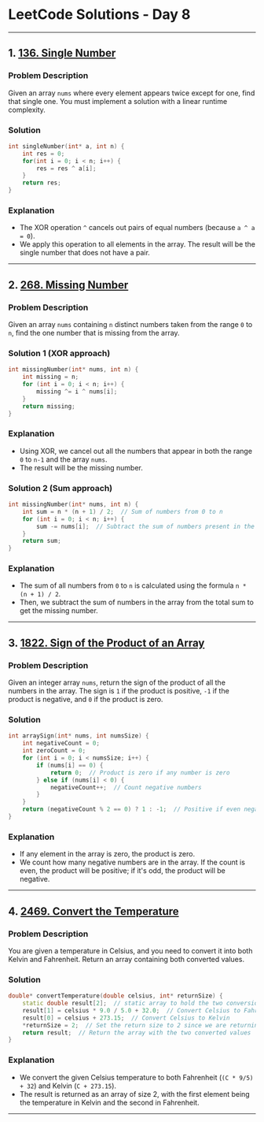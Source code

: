 
# LeetCode Solutions - Day 8

---

## 1. **[136. Single Number](https://leetcode.com/problems/single-number/)**

### Problem Description

Given an array `nums` where every element appears twice except for one, find that single one. You must implement a solution with a linear runtime complexity.

### Solution

```cpp
int singleNumber(int* a, int n) {
    int res = 0;
    for(int i = 0; i < n; i++) {
        res = res ^ a[i];
    }
    return res;
}
```

### Explanation

- The XOR operation `^` cancels out pairs of equal numbers (because `a ^ a = 0`).
- We apply this operation to all elements in the array. The result will be the single number that does not have a pair.

---

## 2. **[268. Missing Number](https://leetcode.com/problems/missing-number/)**

### Problem Description

Given an array `nums` containing `n` distinct numbers taken from the range `0` to `n`, find the one number that is missing from the array.

### Solution 1 (XOR approach)

```cpp
int missingNumber(int* nums, int n) {
    int missing = n;
    for (int i = 0; i < n; i++) {
        missing ^= i ^ nums[i];
    }
    return missing;
}
```

### Explanation

- Using XOR, we cancel out all the numbers that appear in both the range `0` to `n-1` and the array `nums`.
- The result will be the missing number.

### Solution 2 (Sum approach)

```cpp
int missingNumber(int* nums, int n) {
    int sum = n * (n + 1) / 2;  // Sum of numbers from 0 to n
    for (int i = 0; i < n; i++) {
        sum -= nums[i];  // Subtract the sum of numbers present in the array
    }
    return sum;
}
```

### Explanation

- The sum of all numbers from `0` to `n` is calculated using the formula `n * (n + 1) / 2`.
- Then, we subtract the sum of numbers in the array from the total sum to get the missing number.

---

## 3. **[1822. Sign of the Product of an Array](https://leetcode.com/problems/sign-of-the-product-of-an-array/)**

### Problem Description

Given an integer array `nums`, return the sign of the product of all the numbers in the array. The sign is `1` if the product is positive, `-1` if the product is negative, and `0` if the product is zero.

### Solution

```cpp
int arraySign(int* nums, int numsSize) {
    int negativeCount = 0; 
    int zeroCount = 0;     
    for (int i = 0; i < numsSize; i++) {
        if (nums[i] == 0) {
            return 0;  // Product is zero if any number is zero
        } else if (nums[i] < 0) {
            negativeCount++;  // Count negative numbers
        }
    }
    return (negativeCount % 2 == 0) ? 1 : -1;  // Positive if even negatives, negative if odd negatives
}
```

### Explanation

- If any element in the array is zero, the product is zero.
- We count how many negative numbers are in the array. If the count is even, the product will be positive; if it's odd, the product will be negative.

---

## 4. **[2469. Convert the Temperature](https://leetcode.com/problems/convert-the-temperature/)**

### Problem Description

You are given a temperature in Celsius, and you need to convert it into both Kelvin and Fahrenheit. Return an array containing both converted values.

### Solution

```cpp
double* convertTemperature(double celsius, int* returnSize) {
    static double result[2];  // static array to hold the two conversion values
    result[1] = celsius * 9.0 / 5.0 + 32.0;  // Convert Celsius to Fahrenheit
    result[0] = celsius + 273.15;  // Convert Celsius to Kelvin
    *returnSize = 2;  // Set the return size to 2 since we are returning two values
    return result;  // Return the array with the two converted values
}
```

### Explanation

- We convert the given Celsius temperature to both Fahrenheit (`(C * 9/5) + 32`) and Kelvin (`C + 273.15`).
- The result is returned as an array of size 2, with the first element being the temperature in Kelvin and the second in Fahrenheit.

---
